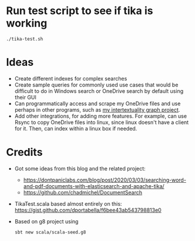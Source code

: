 
# Run test script to see if tika is working
```
./tika-test.sh
```

# Ideas
- Create different indexes for complex searches
- Create sample queries for commonly used use cases that would be difficult to do in Windows search or OneDrive search by default using their GUI
- Can programmatically access and scrape my OneDrive files and use perhaps in other programs, such as [my intertextuality graph project](https://github.com/RyanQuey/intertextuality-graph).
- Add other integrations, for adding more features. For example, can use Rsync to copy OneDrive files into linux, since linux doesn't have a client for it. Then, can index within a linux box if needed. 

# Credits 
- Got some ideas from this blog and the related project: 
    * https://dontpaniclabs.com/blog/post/2020/03/03/searching-word-and-pdf-documents-with-elasticsearch-and-apache-tika/
    * https://github.com/chadmichel/DocumentSearch

- TikaTest.scala based almost entirely on this: https://gist.github.com/dportabella/f6bee43ab543798813e0
- Based on g8 project using 
    ```
    sbt new scala/scala-seed.g8
    ```

